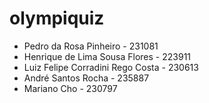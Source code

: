 # olympiquiz
- Pedro da Rosa Pinheiro - 231081
- Henrique de Lima Sousa Flores - 223911
- Luiz Felipe Corradini Rego Costa - 230613
- André Santos Rocha - 235887
- Mariano Cho - 230797

